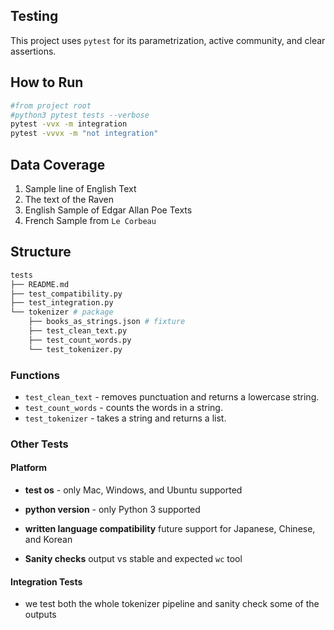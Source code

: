 ## Testing

This project uses `pytest` for its parametrization, active community, and clear assertions.

## How to Run

```bash
#from project root
#python3 pytest tests --verbose
pytest -vvx -m integration
pytest -vvvx -m "not integration"
```

## Data Coverage

1) Sample line of English Text
2) The text of the Raven
3) English Sample of Edgar Allan Poe Texts
4) French Sample from `Le Corbeau`
## Structure

```bash
tests
├── README.md
├── test_compatibility.py
├── test_integration.py
└── tokenizer # package
    ├── books_as_strings.json # fixture
    ├── test_clean_text.py
    ├── test_count_words.py
    └── test_tokenizer.py

```

### Functions
* `test_clean_text` - removes punctuation and returns a lowercase string.
* `test_count_words` - counts the words in a string.
* `test_tokenizer` - takes a string and returns a list.

### Other Tests

#### Platform
  * **test os** - only Mac, Windows, and Ubuntu supported
  
  * **python version** - only Python 3 supported
  
  * **written language compatibility** future support for Japanese, Chinese, and Korean
  
  * **Sanity checks** output vs stable and expected `wc` tool

#### Integration Tests

 * we test both the whole tokenizer pipeline and sanity check some of the outputs 

